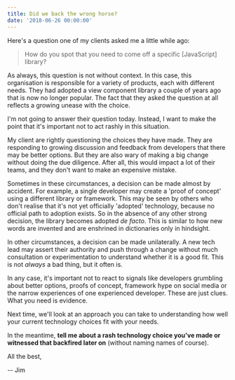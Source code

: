 ```yaml
---
title: Did we back the wrong horse?
date: '2018-06-26 00:00:00'
---
```


Here's a question one of my clients asked me a little while ago:

> How do you spot that you need to come off a specific [JavaScript] library?

As always, this question is not without context. In this case, this organisation is responsible for a variety of products, each with different needs. They had adopted a view component library a couple of years ago that is now no longer popular. The fact that they asked the question at all reflects a growing unease with the choice.

I'm not going to answer their question today. Instead, I want to make the point that it's important not to act rashly in this situation.

My client are rightly questioning the choices they have made. They are responding to growing discussion and feedback from developers that there may be better options. But they are also wary of making a big change without doing the due diligence. After all, this would impact a lot of their teams, and they don't want to make an expensive mistake.

Sometimes in these circumstances, a decision can be made almost by accident. For example, a single developer may create a 'proof of concept' using a different library or framework. This may be seen by others who don't realise that it's not yet officially 'adopted' technology, because no official path to adoption exists. So in the absence of any other strong decision, the library becomes adopted _de facto_. This is similar to how new words are invented and are enshrined in dictionaries only in hindsight.

In other circumstances, a decision can be made unilaterally. A new tech lead may assert their authority and push through a change without much consultation or experimentation to understand whether it is a good fit. This is not _always_ a bad thing, but it often is.

In any case, it's important not to react to signals like developers grumbling about better options, proofs of concept, framework hype on social media or the narrow experiences of one experienced developer. These are just clues. What you need is evidence.

Next time, we'll look at an approach you can take to understanding how well your current technology choices fit with your needs.

In the meantime, __tell me about a rash technology choice you've made or witnessed that backfired later on__ (without naming names of course).

All the best,

-- Jim
